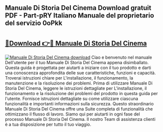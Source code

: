 ## Manuale Di Storia Del Cinema Download gratuit PDF - Part-pRY Italiano Manuale del proprietario del servizio 0oPkk

# <h2><a href="http://dfb7inm.blite.top/?on=Manuale+Di+Storia+Del+Cinema">🔗Download 👉🔴 Manuale Di Storia Del Cinema</a></h2>

[![Manuale Di Storia Del Cinema download](https://i.imgur.com/lujVjoI.png)](http://dfb7inm.blite.top/?on=Manuale+Di+Storia+Del+Cinema)
Ciao e benvenuto nel manuale Dell'utente per il tuo Manuale Di Storia Del Cinema appena disimballato. Questa guida è progettata per aiutarti a iniziare con il tuo prodotto e darti una conoscenza approfondita delle sue caratteristiche, funzioni e capacità. Troverai istruzioni chiare per L'installazione, il funzionamento, la manutenzione e la risoluzione dei problemi. Prima di utilizzare Manuale Di Storia Del Cinema, leggere le istruzioni dettagliate per L'installazione, il funzionamento e la risoluzione dei problemi del prodotto in questa guida per l'utente. Fornisce istruzioni dettagliate su come utilizzare ciascuna funzionalità e importanti informazioni sulla sicurezza. Questo straordinario Manuale Di Storia Del Cinema offre una Suite completa di funzionalità che ottimizzano il flusso di lavoro. Siamo qui per aiutarti in ogni fase del processo Manuale Di Storia Del Cinema. Il nostro Team di assistenza clienti è a tua disposizione per tutto il tuo viaggio.

